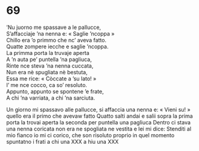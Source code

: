 # 69
  
’Nu juorno me spassave a le pallucce,  
S’affacciaje ’na nenna e: « Saglie ’ncoppa »  
Chillo era ’o primmo che nc’ aveva fatto.  
Quatte zompere iecche e saglie ’ncoppa.  
La primma porta la truvaje aperta  
A ’n auta pe’ puntella ’na pagliuca,  
Rinte nce steva ’na nenna cuccata,  
Nun era nè spugliata nè bestuta,  
Essa me rice: « Còccate a ’su lato! »  
I’ me nce cocco, ca so’ resoluto.  
Appunto, appunto se spontene ’e frate,  
A chi ’na varriata, a chi ’na sarciuta.

Un giorno mi spassavo alle pallucce,
si affaccia una nenna e: « Vieni su! »  
quello era il primo che avevaw fatto
Quatto salti andai e salii sopra
la prima porta la trovai aperta
la seconda per puntella una pagliuca
Dentro ci stava una nenna coricata
non era ne spogliata ne vestita
e lei mi dice: Stenditi al mio fianco
io mi ci corico, che son risoluto
proprio in quel momento spuntatno i frati
a chi una XXX  a hiu una XXX

